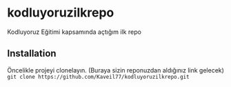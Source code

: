 # kodluyoruzilkrepo
Kodluyoruz Eğitimi kapsamında açtığım ilk repo

## Installation
Öncelikle projeyi clonelayın. (Buraya sizin reponuzdan aldığınız link gelecek)
`git clone https://github.com/Kaveil77/kodluyoruzilkrepo.git`
